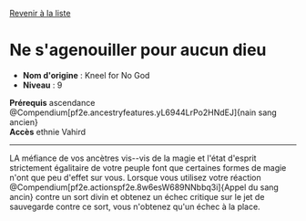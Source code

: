 [Revenir à la liste](..)

# Ne s'agenouiller pour aucun dieu

 * **Nom d'origine** : Kneel for No God
 * **Niveau** : 9


<p><span id="ctl00_MainContent_DetailedOutput"><strong>Prérequis</strong> ascendance @Compendium[pf2e.ancestryfeatures.yL6944LrPo2HNdEJ]{nain sang ancien}<br><strong>Accès</strong> ethnie Vahird<br></span></p>
<hr>
<p>LA méfiance de vos ancètres vis--vis de la magie et l'état d'esprit strictement égalitaire de votre peuple font que certaines formes de magie n'ont que peu d'effet sur vous. Lorsque vous utilisez votre réaction @Compendium[pf2e.actionspf2e.8w6esW689NNbbq3i]{Appel du sang ancin} contre un sort divin et obtenez un échec critique sur le jet de sauvegarde contre ce sort, vous n'obtenez qu'un échec à la place.&nbsp;</p>